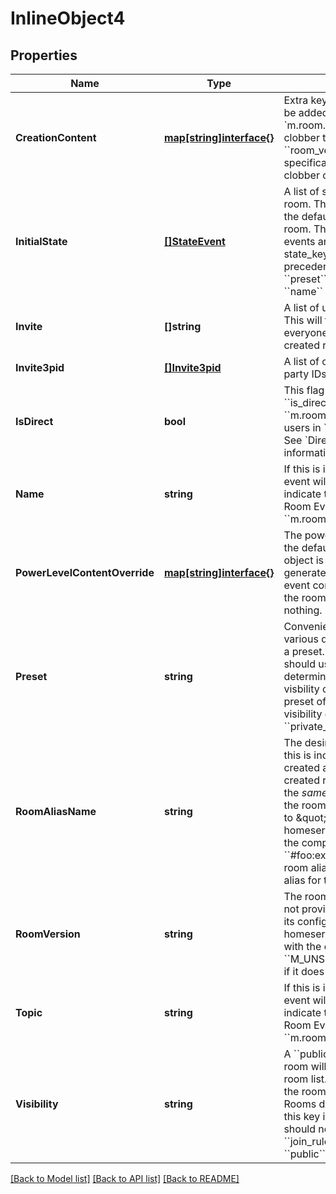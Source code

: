 # InlineObject4

## Properties

Name | Type | Description | Notes
------------ | ------------- | ------------- | -------------
**CreationContent** | [**map[string]interface{}**](.md) | Extra keys, such as &#x60;&#x60;m.federate&#x60;&#x60;, to be added to the content of the &#x60;m.room.create&#x60;_ event. The server will clobber the following keys: &#x60;&#x60;creator&#x60;&#x60;, &#x60;&#x60;room_version&#x60;&#x60;. Future versions of the specification may allow the server to clobber other keys. | [optional] 
**InitialState** | [**[]StateEvent**](StateEvent.md) | A list of state events to set in the new room. This allows the user to override the default state events set in the new room. The expected format of the state events are an object with type, state_key and content keys set.  Takes precedence over events set by &#x60;&#x60;preset&#x60;&#x60;, but gets overriden by &#x60;&#x60;name&#x60;&#x60; and &#x60;&#x60;topic&#x60;&#x60; keys. | [optional] 
**Invite** | **[]string** | A list of user IDs to invite to the room. This will tell the server to invite everyone in the list to the newly created room. | [optional] 
**Invite3pid** | [**[]Invite3pid**](Invite3pid.md) | A list of objects representing third party IDs to invite into the room. | [optional] 
**IsDirect** | **bool** | This flag makes the server set the &#x60;&#x60;is_direct&#x60;&#x60; flag on the &#x60;&#x60;m.room.member&#x60;&#x60; events sent to the users in &#x60;&#x60;invite&#x60;&#x60; and &#x60;&#x60;invite_3pid&#x60;&#x60;. See &#x60;Direct Messaging&#x60;_ for more information. | [optional] 
**Name** | **string** | If this is included, an &#x60;&#x60;m.room.name&#x60;&#x60; event will be sent into the room to indicate the name of the room. See Room Events for more information on &#x60;&#x60;m.room.name&#x60;&#x60;. | [optional] 
**PowerLevelContentOverride** | [**map[string]interface{}**](.md) | The power level content to override in the default power level event. This object is applied on top of the generated &#x60;m.room.power_levels&#x60;_ event content prior to it being sent to the room. Defaults to overriding nothing. | [optional] 
**Preset** | **string** | Convenience parameter for setting various default state events based on a preset.  If unspecified, the server should use the &#x60;&#x60;visibility&#x60;&#x60; to determine which preset to use. A visbility of &#x60;&#x60;public&#x60;&#x60; equates to a preset of &#x60;&#x60;public_chat&#x60;&#x60; and &#x60;&#x60;private&#x60;&#x60; visibility equates to a preset of &#x60;&#x60;private_chat&#x60;&#x60;. | [optional] 
**RoomAliasName** | **string** | The desired room alias **local part**. If this is included, a room alias will be created and mapped to the newly created room. The alias will belong on the *same* homeserver which created the room. For example, if this was set to \&quot;foo\&quot; and sent to the homeserver \&quot;example.com\&quot; the complete room alias would be &#x60;&#x60;#foo:example.com&#x60;&#x60;.  The complete room alias will become the canonical alias for the room. | [optional] 
**RoomVersion** | **string** | The room version to set for the room. If not provided, the homeserver is to use its configured default. If provided, the homeserver will return a 400 error with the errcode &#x60;&#x60;M_UNSUPPORTED_ROOM_VERSION&#x60;&#x60; if it does not support the room version. | [optional] 
**Topic** | **string** | If this is included, an &#x60;&#x60;m.room.topic&#x60;&#x60; event will be sent into the room to indicate the topic for the room. See Room Events for more information on &#x60;&#x60;m.room.topic&#x60;&#x60;. | [optional] 
**Visibility** | **string** | A &#x60;&#x60;public&#x60;&#x60; visibility indicates that the room will be shown in the published room list. A &#x60;&#x60;private&#x60;&#x60; visibility will hide the room from the published room list. Rooms default to &#x60;&#x60;private&#x60;&#x60; visibility if this key is not included. NB: This should not be confused with &#x60;&#x60;join_rules&#x60;&#x60; which also uses the word &#x60;&#x60;public&#x60;&#x60;. | [optional] 

[[Back to Model list]](../README.md#documentation-for-models) [[Back to API list]](../README.md#documentation-for-api-endpoints) [[Back to README]](../README.md)


